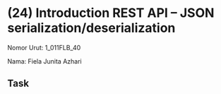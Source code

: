 # (24) Introduction REST API – JSON serialization/deserialization
Nomor Urut: 1_011FLB_40

Nama: Fiela Junita Azhari

## Task